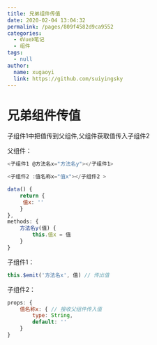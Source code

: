```yaml
---
title: 兄弟组件传值
date: 2020-02-04 13:04:32
permalink: /pages/809f4582d9ca9552
categories: 
  - 《Vue》笔记
  - 组件
tags: 
  - null
author: 
  name: xugaoyi
  link: https://github.com/suiyingsky
---
```

# 兄弟组件传值

子组件1中把值传到父组件,父组件获取值传入子组件2



父组件：

```js
<子组件1 @方法名x="方法名y"></子组件1>

<子组件2 :值名称x="值x"></子组件2 >

data() {
	return {
	 值x: ''
	}
},
methods: {
	方法名y(值) {
		this.值x = 值
	}
}

```

子组件1：

```js
this.$emit('方法名x', 值) // 传出值
```

子组件2：

```js
props: {
    值名称x: { // 接收父组件传入值
        type: String,
        default: ''
    }
}
```